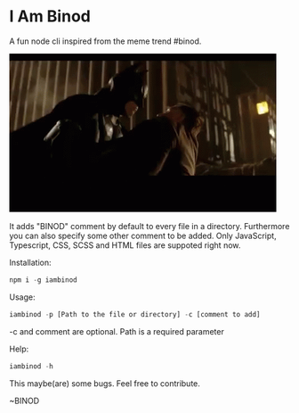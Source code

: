 # I Am Binod

A fun node cli inspired from the meme trend #binod.

![](iambinod.gif)

It adds "BINOD" comment by default to every file in a directory. Furthermore you can also specify some other comment to be added.
Only JavaScript, Typescript, CSS, SCSS and HTML files are suppoted right now.

Installation:
```javascript
npm i -g iambinod
```

Usage:
```javascript
iambinod -p [Path to the file or directory] -c [comment to add]
```
-c and comment are optional. Path is a required parameter

Help:
```javascript
iambinod -h
```

This maybe(are) some bugs. Feel free to contribute.

~BINOD